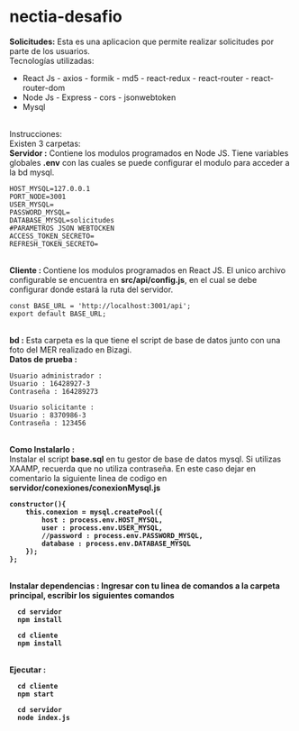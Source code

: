 # nectia-desafio
<b>Solicitudes:</b>
Esta es una aplicacion que permite realizar solicitudes por parte de los usuarios.
<br>Tecnologías utilizadas:
<ul>
  <li>React Js - axios - formik - md5 - react-redux - react-router - react-router-dom</li>
  <li>Node Js - Express - cors - jsonwebtoken</li>
  <li>Mysql</li>
</ul>
<br>Instrucciones:
<br>Existen 3 carpetas:
<br><b>Servidor :</b> Contiene los modulos programados en Node JS. Tiene variables globales <b>.env</b> con las cuales se puede configurar el modulo para acceder a la bd mysql.

```
HOST_MYSQL=127.0.0.1
PORT_NODE=3001
USER_MYSQL=
PASSWORD_MYSQL=
DATABASE_MYSQL=solicitudes 
#PARAMETROS JSON WEBTOCKEN
ACCESS_TOKEN_SECRETO=
REFRESH_TOKEN_SECRETO=
```

<br><b>Cliente : </b> Contiene los modulos programados en React JS. El unico archivo configurable se encuentra en <b>src/api/config.js</b>, en el cual se debe configurar donde estará la ruta del servidor.
```
const BASE_URL = 'http://localhost:3001/api';
export default BASE_URL;

```

<br><b>bd :</b> Esta carpeta es la que tiene el script de base de datos junto con una foto del MER realizado en Bizagi.
<br><b>Datos de prueba :</b>
```
Usuario administrador : 
Usuario : 16428927-3
Contraseña : 164289273

Usuario solicitante : 
Usuario : 8370986-3
Contraseña : 123456
```
<br><b>Como Instalarlo : </b>
<br>Instalar el script <b>base.sql</b> en tu gestor de base de datos mysql. Si utilizas XAAMP, recuerda que no utiliza contraseña. En este caso dejar en comentario la siguiente linea de codigo en <b>servidor/conexiones/conexionMysql.js
  
```
constructor(){
    this.conexion = mysql.createPool({
        host : process.env.HOST_MYSQL,
        user : process.env.USER_MYSQL,
        //password : process.env.PASSWORD_MYSQL,
        database : process.env.DATABASE_MYSQL
    });
};

```
<br><b>Instalar dependencias :</b> Ingresar con tu linea de comandos a la carpeta principal, escribir los siguientes comandos
```
  cd servidor
  npm install
  
  cd cliente
  npm install
```
  <br><b>Ejecutar :</b>
```
  cd cliente
  npm start
  
  cd servidor
  node index.js
```
 

